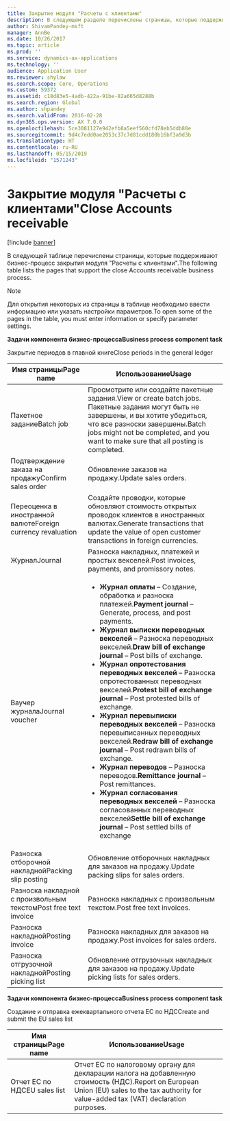 ```yaml
---
title: Закрытие модуля "Расчеты с клиентами"
description: В следующем разделе перечислены страницы, которые поддерживают бизнес-процесс закрытия модуля "Расчеты с клиентами".
author: ShivamPandey-msft
manager: AnnBe
ms.date: 10/26/2017
ms.topic: article
ms.prod: ''
ms.service: dynamics-ax-applications
ms.technology: ''
audience: Application User
ms.reviewer: shylaw
ms.search.scope: Core, Operations
ms.custom: 59372
ms.assetid: c18d83e5-4adb-422a-91be-82a665d8288b
ms.search.region: Global
ms.author: shpandey
ms.search.validFrom: 2016-02-28
ms.dyn365.ops.version: AX 7.0.0
ms.openlocfilehash: 5ce3081127e942efb8a5eef560cfd78eb5ddb88e
ms.sourcegitcommit: 9d4c7edd0ae2053c37c7d81cdd180b16bf3a9d3b
ms.translationtype: HT
ms.contentlocale: ru-RU
ms.lasthandoff: 05/15/2019
ms.locfileid: "1571243"
---
```

# <a name="close-accounts-receivable"></a><span data-ttu-id="74f9c-103">Закрытие модуля "Расчеты с клиентами"</span><span class="sxs-lookup"><span data-stu-id="74f9c-103">Close Accounts receivable</span></span>

[!include [banner](../includes/banner.md)]

<span data-ttu-id="74f9c-104">В следующей таблице перечислены страницы, которые поддерживают бизнес-процесс закрытия модуля "Расчеты с клиентами".</span><span class="sxs-lookup"><span data-stu-id="74f9c-104">The following table lists the pages that support the close Accounts receivable business process.</span></span>

> [!NOTE] 
> <span data-ttu-id="74f9c-105">Для открытия некоторых из страницы в таблице необходимо ввести информацию или указать настройки параметров.</span><span class="sxs-lookup"><span data-stu-id="74f9c-105">To open some of the pages in the table, you must enter information or specify parameter settings.</span></span>

<span data-ttu-id="74f9c-106">**Задачи компонента бизнес-процесса**</span><span class="sxs-lookup"><span data-stu-id="74f9c-106">**Business process component task**</span></span>                   

<span data-ttu-id="74f9c-107">Закрытие периодов в главной книге</span><span class="sxs-lookup"><span data-stu-id="74f9c-107">Close periods in the general ledger</span></span>

| <span data-ttu-id="74f9c-108">Имя страницы</span><span class="sxs-lookup"><span data-stu-id="74f9c-108">Page name</span></span>                            | <span data-ttu-id="74f9c-109">Использование</span><span class="sxs-lookup"><span data-stu-id="74f9c-109">Usage</span></span>                                                                                      |
|--------------------------------------|--------------------------------------------------------------------------------------------|
|<span data-ttu-id="74f9c-110">Пакетное задание</span><span class="sxs-lookup"><span data-stu-id="74f9c-110">Batch job</span></span>                             | <span data-ttu-id="74f9c-111">Просмотрите или создайте пакетные задания.</span><span class="sxs-lookup"><span data-stu-id="74f9c-111">View or create batch jobs.</span></span> <span data-ttu-id="74f9c-112">Пакетные задания могут быть не завершены, и вы хотите убедиться, что все разноски завершены.</span><span class="sxs-lookup"><span data-stu-id="74f9c-112">Batch jobs might not be completed, and you want to make sure that all posting is completed.</span></span>                                                                                                               |
|<span data-ttu-id="74f9c-113">Подтверждение заказа на продажу</span><span class="sxs-lookup"><span data-stu-id="74f9c-113">Confirm sales order</span></span>                   | <span data-ttu-id="74f9c-114">Обновление заказов на продажу.</span><span class="sxs-lookup"><span data-stu-id="74f9c-114">Update sales orders.</span></span>                                                                       |
|<span data-ttu-id="74f9c-115">Переоценка в иностранной валюте</span><span class="sxs-lookup"><span data-stu-id="74f9c-115">Foreign currency revaluation</span></span>          | <span data-ttu-id="74f9c-116">Создайте проводки, которые обновляют стоимость открытых проводок клиентов в иностранных валютах.</span><span class="sxs-lookup"><span data-stu-id="74f9c-116">Generate transactions that update the value of open customer transactions in foreign currencies.</span></span>                                                                                                                         |
| <span data-ttu-id="74f9c-117">Журнал</span><span class="sxs-lookup"><span data-stu-id="74f9c-117">Journal</span></span>                              | <span data-ttu-id="74f9c-118">Разноска накладных, платежей и простых векселей.</span><span class="sxs-lookup"><span data-stu-id="74f9c-118">Post invoices, payments, and promissory notes.</span></span>                                             |
| <span data-ttu-id="74f9c-119">Ваучер журнала</span><span class="sxs-lookup"><span data-stu-id="74f9c-119">Journal voucher</span></span>                      |<ul><li><span data-ttu-id="74f9c-120">**Журнал оплаты** – Создание, обработка и разноска платежей.</span><span class="sxs-lookup"><span data-stu-id="74f9c-120">**Payment journal** – Generate, process, and post payments.</span></span></li><li><span data-ttu-id="74f9c-121">**Журнал выписки переводных векселей** – Разноска переводных векселей.</span><span class="sxs-lookup"><span data-stu-id="74f9c-121">**Draw bill of exchange journal** – Post bills of exchange.</span></span></li><li><span data-ttu-id="74f9c-122">**Журнал опротестования переводных векселей** – Разноска опротестованных переводных векселей.</span><span class="sxs-lookup"><span data-stu-id="74f9c-122">**Protest bill of exchange journal** – Post protested bills of exchange.</span></span></li><li><span data-ttu-id="74f9c-123">**Журнал перевыписки переводных векселей** – Разноска перевыписанных переводных векселей.</span><span class="sxs-lookup"><span data-stu-id="74f9c-123">**Redraw bill of exchange journal** – Post redrawn bills of exchange.</span></span></li><li><span data-ttu-id="74f9c-124">**Журнал переводов** – Разноска переводов.</span><span class="sxs-lookup"><span data-stu-id="74f9c-124">**Remittance journal** – Post remittances.</span></span></li><li><span data-ttu-id="74f9c-125">**Журнал согласования переводных векселей** – Разноска согласованных переводных векселей</span><span class="sxs-lookup"><span data-stu-id="74f9c-125">**Settle bill of exchange journal** – Post settled bills of exchange</span></span></li></ul>                   |
| <span data-ttu-id="74f9c-126">Разноска отборочной накладной</span><span class="sxs-lookup"><span data-stu-id="74f9c-126">Packing slip posting</span></span>                 | <span data-ttu-id="74f9c-127">Обновление отборочных накладных для заказов на продажу.</span><span class="sxs-lookup"><span data-stu-id="74f9c-127">Update packing slips for sales orders.</span></span>                                                     |
| <span data-ttu-id="74f9c-128">Разноска накладной с произвольным текстом</span><span class="sxs-lookup"><span data-stu-id="74f9c-128">Post free text invoice</span></span>               | <span data-ttu-id="74f9c-129">Разноска накладных с произвольным текстом.</span><span class="sxs-lookup"><span data-stu-id="74f9c-129">Post free text invoices.</span></span>                                                                   |
| <span data-ttu-id="74f9c-130">Разноска накладной</span><span class="sxs-lookup"><span data-stu-id="74f9c-130">Posting invoice</span></span>                      | <span data-ttu-id="74f9c-131">Разноска накладных для заказов на продажу.</span><span class="sxs-lookup"><span data-stu-id="74f9c-131">Post invoices for sales orders.</span></span>                                                            |
| <span data-ttu-id="74f9c-132">Разноска отгрузочной накладной</span><span class="sxs-lookup"><span data-stu-id="74f9c-132">Posting picking list</span></span>                 |<span data-ttu-id="74f9c-133">Обновление отгрузочных накладных для заказов на продажу.</span><span class="sxs-lookup"><span data-stu-id="74f9c-133">Update picking lists for sales orders.</span></span>                                                      |

<span data-ttu-id="74f9c-134">**Задачи компонента бизнес-процесса**</span><span class="sxs-lookup"><span data-stu-id="74f9c-134">**Business process component task**</span></span>   

<span data-ttu-id="74f9c-135">Создание и отправка ежеквартального отчета ЕС по НДС</span><span class="sxs-lookup"><span data-stu-id="74f9c-135">Create and submit the EU sales list</span></span>

| <span data-ttu-id="74f9c-136">Имя страницы</span><span class="sxs-lookup"><span data-stu-id="74f9c-136">Page name</span></span>                            | <span data-ttu-id="74f9c-137">Использование</span><span class="sxs-lookup"><span data-stu-id="74f9c-137">Usage</span></span>                                                                                      |
|--------------------------------------|--------------------------------------------------------------------------------------------|
|<span data-ttu-id="74f9c-138">Отчет ЕС по НДС</span><span class="sxs-lookup"><span data-stu-id="74f9c-138">EU sales list</span></span>                         | <span data-ttu-id="74f9c-139">Отчет ЕС по налоговому органу для декларации налога на добавленную стоимость (НДС).</span><span class="sxs-lookup"><span data-stu-id="74f9c-139">Report on European Union (EU) sales to the tax authority for value-added tax (VAT) declaration purposes.</span></span>                                                                                                                           |






